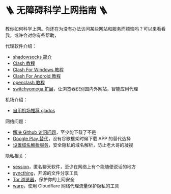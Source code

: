 # 🪜 无障碍科学上网指南 🪜

教你如何科学上网。你还在为没有办法访问某些网站和服务而烦恼吗？可以来看看我，或许会对你有些帮助，

代理软件介绍：

- [shadowsocks 简介](./proxy/shadowsocks.md)
- [Clash 教程](./proxy/clash.md)
- [Clash For Windows 教程](./proxy/cfw.md)
- [Clash For Android 教程](./proxy/cfa.md)
- [openclash 教程](./proxy/openclash.md)
- [switchyomega 扩展](./proxy/switchyomega.md)，让浏览器识别国内外网站，智能应用代理

机场介绍：

- [自用机场推荐 glados](./airport/glados.md)

网络问题：

- [解决 Github 访问问题](./network/github.md)，至少能下载了不是
- [Google Play 替代](./network/google-play-alter.md)，没有谷歌框架时候下载 APP 的替代选择
- [设置域名解析服务](./network/dns.md)，安全隐私的域名解析，防止老大哥的凝视

隐私相关：

- [session](./privacy/session.md)，匿名聊天软件，至少在网络上有个能随便说话的地方
- [syncthing](./privacy/syncthing.md)，开源的文件分享工具
- [Tor 浏览器](./privacy/tor.md)，保护你的上网安全
- [warp](./privacy/warp.md)，使用 Cloudflare 网络代理流量保护隐私的工具
